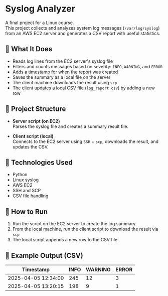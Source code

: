 # Syslog Analyzer

A final project for a Linux course.  
This project collects and analyzes system log messages (`/var/log/syslog`) from an AWS EC2 server and generates a CSV report with useful statistics.

## 🧠 What It Does

- Reads log lines from the EC2 server's syslog file
- Filters and counts messages based on severity: `INFO`, `WARNING`, and `ERROR`
- Adds a timestamp for when the report was created
- Saves the summary as a local file on the server
- The client machine downloads the result using `scp`
- The client updates a local CSV file (`log_report.csv`) by adding a new row

## 📁 Project Structure

- **Server script (on EC2)**  
  Parses the syslog file and creates a summary result file.

- **Client script (local)**  
  Connects to the EC2 server using `SSH` + `scp`, downloads the result, and updates the CSV.

## 🔧 Technologies Used

- Python
- Linux syslog
- AWS EC2
- SSH and SCP
- CSV file handling

## 🚀 How to Run

1. Run the script on the EC2 server to create the log summary
2. From the local machine, run the client script to download the result via `scp`
3. The local script appends a new row to the CSV file

## 📌 Example Output (CSV)

| Timestamp           | INFO | WARNING | ERROR |
| ------------------- | ---- | ------- | ----- |
| 2025-04-05 12:34:00 | 245  | 12      | 3     |
| 2025-04-05 13:20:15 | 198  | 9       | 1     |
